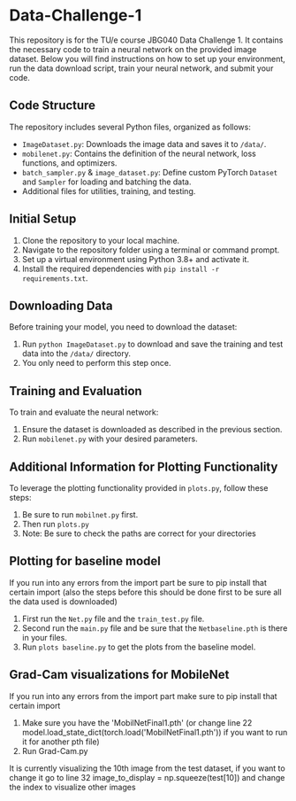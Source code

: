 # Data-Challenge-1

This repository is for the TU/e course JBG040 Data Challenge 1. It contains the necessary code to train a neural network on the provided image dataset. Below you will find instructions on how to set up your environment, run the data download script, train your neural network, and submit your code.

## Code Structure

The repository includes several Python files, organized as follows:

- `ImageDataset.py`: Downloads the image data and saves it to `/data/`.
- `mobilenet.py`: Contains the definition of the neural network, loss functions, and optimizers.
- `batch_sampler.py` & `image_dataset.py`: Define custom PyTorch `Dataset` and `Sampler` for loading and batching the data.
- Additional files for utilities, training, and testing.

## Initial Setup

1. Clone the repository to your local machine.
2. Navigate to the repository folder using a terminal or command prompt.
3. Set up a virtual environment using Python 3.8+ and activate it.
4. Install the required dependencies with `pip install -r requirements.txt`.

## Downloading Data

Before training your model, you need to download the dataset:

1. Run `python ImageDataset.py` to download and save the training and test data into the `/data/` directory.
2. You only need to perform this step once.

## Training and Evaluation

To train and evaluate the neural network:

1. Ensure the dataset is downloaded as described in the previous section.
2. Run `mobilenet.py` with your desired parameters.


## Additional Information for Plotting Functionality

To leverage the plotting functionality provided in `plots.py`, follow these steps:

1. Be sure to run `mobilnet.py` first.
2. Then run `plots.py` 
3. Note: Be sure to check the paths are correct for your directories

## Plotting for baseline model

If you run into any errors from the import part be sure to pip install that certain import (also the steps before this should be done first to be sure all the data used is downloaded)

1. First run the `Net.py` file and the `train_test.py` file.
2. Second run the `main.py` file and be sure that the `Netbaseline.pth` is there in your files.
3. Run `plots baseline.py` to get the plots from the baseline model.

## Grad-Cam visualizations for MobileNet

If you run into any errors from the import part make sure to pip install that certain import

1. Make sure you have the 'MobilNetFinal1.pth' (or change line 22 model.load_state_dict(torch.load('MobilNetFinal1.pth')) if you want to run it for another pth file)
2. Run Grad-Cam.py

It is currently visualizing the 10th image from the test dataset, if you want to change it go to line 32 image_to_display = np.squeeze(test[10]) and change the index to visualize other images


